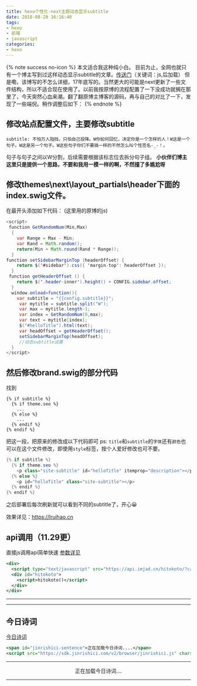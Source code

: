 ```yaml
---
title: hexo个性化-next主题动态显示subtitle
date: 2018-08-20 16:16:40
tags:
- hexo
- 前端
- javascript
categories:
- hexo
---
```


{% note success no-icon %}
本文适合我这种纯小白。
目前为止，全网也就只有一个博主写到过这样动态显示subtitle的文章。[传送门](https://www.jianshu.com/p/df2c844eeabf)（关键词：js,后加载）
但是嘞，该博写的不怎么详细，17年底写的。当然更大的可能是next更新了一些文件结构，所以不适合现在使用了。以前我按原博的流程配置了一下没成功就搁在那里了，今天突然心血来潮。翻了翻原博主博客的源码，再与自己的对比了一下，发现了一些端倪。稍作调整后如下：
{% endnote %}

<!--more-->
## 修改站点配置文件，主要修改subtitle

```
subtitle: 不怕万人阻挡，只怕自己投降。W你如何回忆，决定你是一个怎样的人！W这是一个句子。W这是另一个句子。W这些句子你们不要搞一样的不然怎么叫个性签名-_-！。
```
句子与句子之间以W分割，后续需要根据该标志位去拆分句子组。
**小伙伴们博主这里只是提供一个思路，不要和我用一模一样的啊，不然撞了多尴尬呀**

## 修改themes\next\layout_partials\header下面的index.swig文件。
在最开头添加如下代码：
(这里用的原博的js)

```java
<script>
 function GetRandomNum(Min,Max)
  {
    var Range = Max - Min;
    var Rand = Math.random();
    return(Min + Math.round(Rand * Range));
  }
function setSidebarMarginTop (headerOffset) {
    return $('#sidebar').css({ 'margin-top': headerOffset });
  }
 function getHeaderOffset () {
    return $('.header-inner').height() + CONFIG.sidebar.offset;
  }
  window.onload=function(){
    var subtitle = "{{config.subtitle}}";
     var mytitle = subtitle.split("W");
     var max = mytitle.length-1;
     var index = GetRandomNum(0,max);
     var text = mytitle[index];
     $("#helloTitle").html(text);
     var headOffset = getHeaderOffset();
     setSidebarMarginTop(headOffset);
     //动态subtitle设置
  }
</script>
```

## 然后修改brand.swig的部分代码

找到
```
{% if subtitle %}
  {% if theme.seo %}
    ...
  {% else %}
    ...
  {% endif %}
{% endif %}
```
把这一段，把原来的修改成以下代码即可
ps: `title`和`subtitle`的`字体`还有`颜色`也可以在这个文件修改，即使用`style`标签，按个人爱好修改也可不要。


```java
{% if subtitle %}
  {% if theme.seo %}
    <p class="site-subtitle" id="helloTitle" itemprop="description"></p>
  {% else %}
    <p id="helloTitle" class="site-subtitle"></p>
  {% endif %}
{% endif %}
```

之后部署后每次刷新就可以看到不同的subtitle了，开心😀

效果详见：<https://lruihao.cn>

## api调用（11.29更）
直接js调用api简单快速 [参数详见](https://api.imjad.cn/hitokoto.md)
```XML 一言api
<div>
  <script type="text/javascript" src="https://api.imjad.cn/hitokoto/?cat=&charset=utf-8&length=&encode=js&fun=sync&source="></script>
  <div id="hitokoto">
    <script>hitokoto()</script>
  </div>
</div>
```

<script type="text/javascript" src="https://api.imjad.cn/hitokoto/?cat=&charset=utf-8&length=&encode=js&fun=sync&source="></script>

---
<div id="hitokoto" style="text-align:center;"><script>hitokoto()</script></div>

---

## 今日诗词
[今日诗词](https://www.jinrishici.com/)
```XML 今日诗词
<span id="jinrishici-sentence">正在加载今日诗词....</span>
<script src="https://sdk.jinrishici.com/v2/browser/jinrishici.js" charset="utf-8"></script>
```

---
<div id="jinrishici-sentence" style="text-align:center;">正在加载今日诗词....</div>
<script src="https://sdk.jinrishici.com/v2/browser/jinrishici.js" charset="utf-8"></script>

---